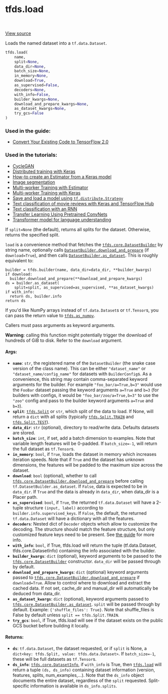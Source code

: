 <div itemscope itemtype="http://developers.google.com/ReferenceObject">
<meta itemprop="name" content="tfds.load" />
<meta itemprop="path" content="Stable" />
</div>

# tfds.load

<table class="tfo-notebook-buttons tfo-api" align="left">
</table>

<a target="_blank" href="https://github.com/tensorflow/datasets/tree/master/tensorflow_datasets/core/registered.py">View
source</a>

Loads the named dataset into a `tf.data.Dataset`.

```python
tfds.load(
    name,
    split=None,
    data_dir=None,
    batch_size=None,
    in_memory=None,
    download=True,
    as_supervised=False,
    decoders=None,
    with_info=False,
    builder_kwargs=None,
    download_and_prepare_kwargs=None,
    as_dataset_kwargs=None,
    try_gcs=False
)
```

### Used in the guide:

*   [Convert Your Existing Code to TensorFlow 2.0](https://www.tensorflow.org/beta/guide/migration_guide)

### Used in the tutorials:

*   [CycleGAN](https://www.tensorflow.org/beta/tutorials/generative/cyclegan)
*   [Distributed training with Keras](https://www.tensorflow.org/beta/tutorials/distribute/keras)
*   [How-to create an Estimator from a Keras model](https://www.tensorflow.org/beta/tutorials/estimators/keras_model_to_estimator)
*   [Image segmentation](https://www.tensorflow.org/beta/tutorials/images/segmentation)
*   [Multi-worker Training with Estimator](https://www.tensorflow.org/beta/tutorials/distribute/multi_worker_with_estimator)
*   [Multi-worker Training with Keras](https://www.tensorflow.org/beta/tutorials/distribute/multi_worker_with_keras)
*   [Save and load a model using `tf.distribute.Strategy`](https://www.tensorflow.org/beta/tutorials/distribute/save_and_load)
*   [Text classification of movie reviews with Keras and TensorFlow Hub](https://www.tensorflow.org/beta/tutorials/keras/basic_text_classification_with_tfhub)
*   [Text classification with an RNN](https://www.tensorflow.org/beta/tutorials/text/text_classification_rnn)
*   [Transfer Learning Using Pretrained ConvNets](https://www.tensorflow.org/beta/tutorials/images/transfer_learning)
*   [Transformer model for language understanding](https://www.tensorflow.org/beta/tutorials/text/transformer)

If `split=None` (the default), returns all splits for the dataset. Otherwise,
returns the specified split.

`load` is a convenience method that fetches the
<a href="../tfds/core/DatasetBuilder.md"><code>tfds.core.DatasetBuilder</code></a>
by string name, optionally calls
<a href="../tfds/core/DatasetBuilder.md#download_and_prepare"><code>DatasetBuilder.download_and_prepare</code></a>
(if `download=True`), and then calls
<a href="../tfds/core/DatasetBuilder.md#as_dataset"><code>DatasetBuilder.as_dataset</code></a>.
This is roughly equivalent to:

```
builder = tfds.builder(name, data_dir=data_dir, **builder_kwargs)
if download:
  builder.download_and_prepare(**download_and_prepare_kwargs)
ds = builder.as_dataset(
    split=split, as_supervised=as_supervised, **as_dataset_kwargs)
if with_info:
  return ds, builder.info
return ds
```

If you'd like NumPy arrays instead of `tf.data.Dataset`s or `tf.Tensor`s,
you can pass the return value to <a href="../tfds/as_numpy.md"><code>tfds.as_numpy</code></a>.

Callers must pass arguments as keyword arguments.

**Warning**: calling this function might potentially trigger the download
of hundreds of GiB to disk. Refer to the `download` argument.

#### Args:

*   <b>`name`</b>: `str`, the registered name of the `DatasetBuilder` (the snake
    case version of the class name). This can be either `"dataset_name"` or
    `"dataset_name/config_name"` for datasets with `BuilderConfig`s. As a
    convenience, this string may contain comma-separated keyword arguments for
    the builder. For example `"foo_bar/a=True,b=3"` would use the `FooBar`
    dataset passing the keyword arguments `a=True` and `b=3` (for builders with
    configs, it would be `"foo_bar/zoo/a=True,b=3"` to use the `"zoo"` config
    and pass to the builder keyword arguments `a=True` and `b=3`).
*   <b>`split`</b>: <a href="../tfds/Split.md"><code>tfds.Split</code></a> or
    `str`, which split of the data to load. If None, will return a `dict` with
    all splits (typically
    <a href="../tfds/Split.md#TRAIN"><code>tfds.Split.TRAIN</code></a> and
    <a href="../tfds/Split.md#TEST"><code>tfds.Split.TEST</code></a>).
*   <b>`data_dir`</b>: `str` (optional), directory to read/write data. Defaults
    datasets are stored.
*   <b>`batch_size`</b>: `int`, if set, add a batch dimension to examples. Note
    that variable length features will be 0-padded. If `batch_size=-1`, will
    return the full dataset as `tf.Tensor`s.
*   <b>`in_memory`</b>: `bool`, if `True`, loads the dataset in memory which
    increases iteration speeds. Note that if `True` and the dataset has unknown
    dimensions, the features will be padded to the maximum size across the
    dataset.
*   <b>`download`</b>: `bool` (optional), whether to call
    <a href="../tfds/core/DatasetBuilder.md#download_and_prepare"><code>tfds.core.DatasetBuilder.download_and_prepare</code></a>
    before calling `tf.DatasetBuilder.as_dataset`. If `False`, data is expected
    to be in `data_dir`. If `True` and the data is already in `data_dir`,
    when data_dir is a Placer path.
*   <b>`as_supervised`</b>: `bool`, if `True`, the returned `tf.data.Dataset`
    will have a 2-tuple structure `(input, label)` according to
    `builder.info.supervised_keys`. If `False`, the default, the returned
    `tf.data.Dataset` will have a dictionary with all the features.
*   <b>`decoders`</b>: Nested dict of `Decoder` objects which allow to customize
    the decoding. The structure should match the feature structure, but only
    customized feature keys need to be present. See
    [the guide](https://github.com/tensorflow/datasets/tree/master/docs/decode.md)
    for more info.
*   <b>`with_info`</b>: `bool`, if True, tfds.load will return the tuple
    (tf.data.Dataset, tfds.core.DatasetInfo) containing the info associated with
    the builder.
*   <b>`builder_kwargs`</b>: `dict` (optional), keyword arguments to be passed
    to the
    <a href="../tfds/core/DatasetBuilder.md"><code>tfds.core.DatasetBuilder</code></a>
    constructor. `data_dir` will be passed through by default.
*   <b>`download_and_prepare_kwargs`</b>: `dict` (optional) keyword arguments
    passed to
    <a href="../tfds/core/DatasetBuilder.md#download_and_prepare"><code>tfds.core.DatasetBuilder.download_and_prepare</code></a>
    if `download=True`. Allow to control where to download and extract the
    cached data. If not set, cache_dir and manual_dir will automatically be
    deduced from data_dir.
*   <b>`as_dataset_kwargs`</b>: `dict` (optional), keyword arguments passed to
    <a href="../tfds/core/DatasetBuilder.md#as_dataset"><code>tfds.core.DatasetBuilder.as_dataset</code></a>.
    `split` will be passed through by default. Example: `{'shuffle_files':
    True}`. Note that shuffle_files is False by default unless `split ==
    tfds.Split.TRAIN`.
*   <b>`try_gcs`</b>: `bool`, if True, tfds.load will see if the dataset exists
    on the public GCS bucket before building it locally.

#### Returns:

*   <b>`ds`</b>: `tf.data.Dataset`, the dataset requested, or if `split` is
    None, a `dict<key: tfds.Split, value: tfds.data.Dataset>`. If
    `batch_size=-1`, these will be full datasets as `tf.Tensor`s.
*   <b>`ds_info`</b>:
    <a href="../tfds/core/DatasetInfo.md"><code>tfds.core.DatasetInfo</code></a>,
    if `with_info` is True, then
    <a href="../tfds/load.md"><code>tfds.load</code></a> will return a tuple
    `(ds, ds_info)` containing dataset information (version, features, splits,
    num_examples,...). Note that the `ds_info` object documents the entire
    dataset, regardless of the `split` requested. Split-specific information is
    available in `ds_info.splits`.
